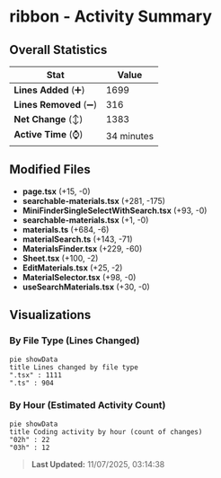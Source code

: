 # ribbon - Activity Summary 

## Overall Statistics

| Stat                   | Value                                                             |
| ---------------------- | ----------------------------------------------------------------- |
| **Lines Added** (➕)   | 1699                                          |
| **Lines Removed** (➖) | 316                                        |
| **Net Change** (↕)    | 1383                |
| **Active Time** (⌚)   | 34 minutes |


## Modified Files
- **page.tsx** (+15, -0)
- **searchable-materials.tsx** (+281, -175)
- **MiniFinderSingleSelectWithSearch.tsx** (+93, -0)
- **searchable-materials.tsx** (+1, -0)
- **materials.ts** (+684, -6)
- **materialSearch.ts** (+143, -71)
- **MaterialsFinder.tsx** (+229, -60)
- **Sheet.tsx** (+100, -2)
- **EditMaterials.tsx** (+25, -2)
- **MaterialSelector.tsx** (+98, -0)
- **useSearchMaterials.tsx** (+30, -0)

## Visualizations

### By File Type (Lines Changed)

```mermaid
pie showData
title Lines changed by file type
".tsx" : 1111
".ts" : 904
```

### By Hour (Estimated Activity Count)

```mermaid
pie showData
title Coding activity by hour (count of changes)
"02h" : 22
"03h" : 12
```


> **Last Updated:** 11/07/2025, 03:14:38